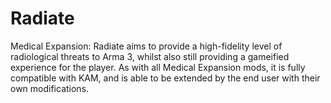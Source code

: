 # Radiate

Medical Expansion: Radiate aims to provide a high-fidelity level of radiological threats to Arma 3, whilst also still providing a gameified experience for the player. As with all Medical Expansion mods, it is fully compatible with KAM, and is able to be extended by the end user with their own modifications.
